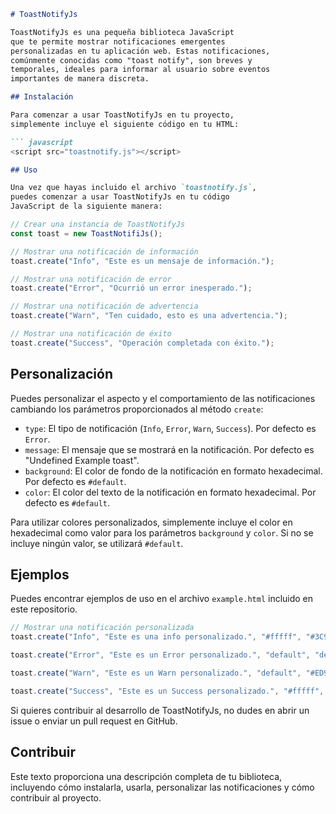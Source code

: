 ```markdown
# ToastNotifyJs

ToastNotifyJs es una pequeña biblioteca JavaScript
que te permite mostrar notificaciones emergentes
personalizadas en tu aplicación web. Estas notificaciones,
comúnmente conocidas como "toast notify", son breves y
temporales, ideales para informar al usuario sobre eventos
importantes de manera discreta.

## Instalación

Para comenzar a usar ToastNotifyJs en tu proyecto,
simplemente incluye el siguiente código en tu HTML:

``` javascript
<script src="toastnotify.js"></script>
```
```markdown
## Uso

Una vez que hayas incluido el archivo `toastnotify.js`,
puedes comenzar a usar ToastNotifyJs en tu código
JavaScript de la siguiente manera:
```
```javascript
// Crear una instancia de ToastNotifyJs
const toast = new ToastNotifiJs();

// Mostrar una notificación de información
toast.create("Info", "Este es un mensaje de información.");

// Mostrar una notificación de error
toast.create("Error", "Ocurrió un error inesperado.");

// Mostrar una notificación de advertencia
toast.create("Warn", "Ten cuidado, esto es una advertencia.");

// Mostrar una notificación de éxito
toast.create("Success", "Operación completada con éxito.");
```

## Personalización

Puedes personalizar el aspecto y el comportamiento de las notificaciones cambiando los parámetros proporcionados al método `create`:

- `type`: El tipo de notificación (`Info`, `Error`, `Warn`, `Success`). Por defecto es `Error`.
- `message`: El mensaje que se mostrará en la notificación. Por defecto es "Undefined Example toast".
- `background`: El color de fondo de la notificación en formato hexadecimal. Por defecto es `#default`.
- `color`: El color del texto de la notificación en formato hexadecimal. Por defecto es `#default`.

Para utilizar colores personalizados, simplemente incluye el color en hexadecimal como valor para los parámetros `background` y `color`. Si no se incluye ningún valor, se utilizará `#default`.

## Ejemplos

Puedes encontrar ejemplos de uso en el archivo `example.html` incluido en este repositorio.

```javascript
// Mostrar una notificación personalizada
toast.create("Info", "Este es una info personalizado.", "#fffff", "#3C90D1");

toast.create("Error", "Este es un Error personalizado.", "default", "default");

toast.create("Warn", "Este es un Warn personalizado.", "default", "#ED991D");

toast.create("Success", "Este es un Success personalizado.", "#fffff", "#2ECC71");

```
Si quieres contribuir al desarrollo de ToastNotifyJs, no dudes en abrir un issue o enviar un pull request en GitHub.

## Contribuir

Este texto proporciona una descripción completa de tu biblioteca, incluyendo cómo instalarla, usarla, personalizar las notificaciones y cómo contribuir al proyecto.
